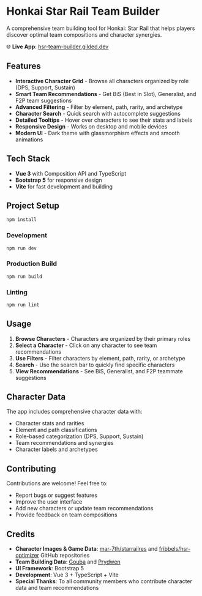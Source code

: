 # Honkai Star Rail Team Builder

A comprehensive team building tool for Honkai: Star Rail that helps players discover optimal team compositions and character synergies.

🌐 **Live App**: [hsr-team-builder.gilded.dev](https://hsr-team-builder.gilded.dev)

## Features

- **Interactive Character Grid** - Browse all characters organized by role (DPS, Support, Sustain)
- **Smart Team Recommendations** - Get BiS (Best in Slot), Generalist, and F2P team suggestions
- **Advanced Filtering** - Filter by element, path, rarity, and archetype
- **Character Search** - Quick search with autocomplete suggestions
- **Detailed Tooltips** - Hover over characters to see their stats and labels
- **Responsive Design** - Works on desktop and mobile devices
- **Modern UI** - Dark theme with glassmorphism effects and smooth animations

## Tech Stack

- **Vue 3** with Composition API and TypeScript
- **Bootstrap 5** for responsive design
- **Vite** for fast development and building

## Project Setup

```sh
npm install
```

### Development

```sh
npm run dev
```

### Production Build

```sh
npm run build
```

### Linting

```sh
npm run lint
```

## Usage

1. **Browse Characters** - Characters are organized by their primary roles
2. **Select a Character** - Click on any character to see team recommendations
3. **Use Filters** - Filter characters by element, path, rarity, or archetype
4. **Search** - Use the search bar to quickly find specific characters
5. **View Recommendations** - See BiS, Generalist, and F2P teammate suggestions

## Character Data

The app includes comprehensive character data with:

- Character stats and rarities
- Element and path classifications
- Role-based categorization (DPS, Support, Sustain)
- Team recommendations and synergies
- Character labels and archetypes

## Contributing

Contributions are welcome! Feel free to:

- Report bugs or suggest features
- Improve the user interface
- Add new characters or update team recommendations
- Provide feedback on team compositions

## Credits

- **Character Images & Game Data**: [mar-7th/starrailres](https://github.com/mar-7th/starrailres) and [fribbels/hsr-optimizer](https://github.com/fribbels/hsr-optimizer) GitHub repositories
- **Team Building Data**: [Gouba](https://www.youtube.com/@guobacertified) and [Prydwen](https://www.prydwen.gg/star-rail/)
- **UI Framework**: Bootstrap 5
- **Development**: Vue 3 + TypeScript + Vite
- **Special Thanks**: To all community members who contribute character data and team recommendations
